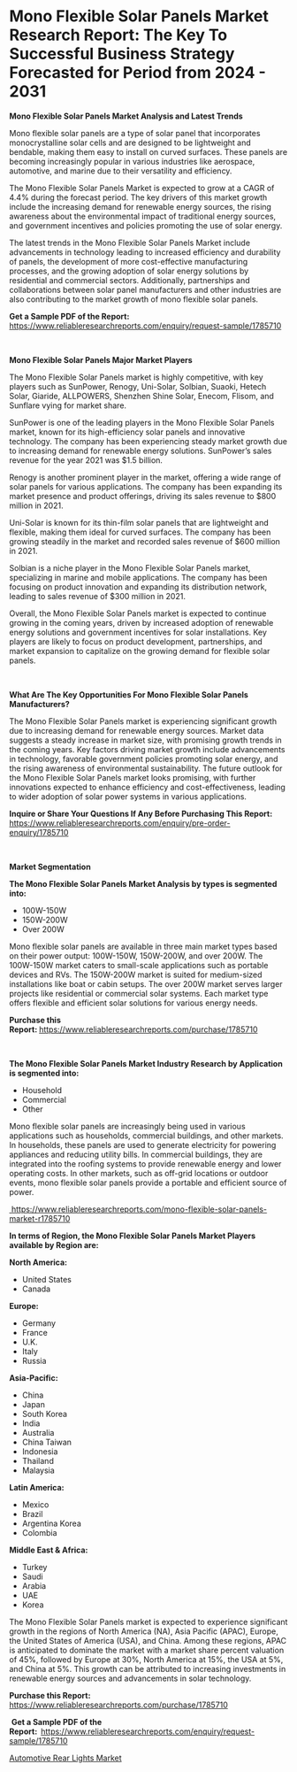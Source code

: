 <p><h1>Mono Flexible Solar Panels Market Research Report: The Key To Successful Business Strategy Forecasted for Period from 2024 - 2031</h1></p><p><strong>Mono Flexible Solar Panels Market Analysis and Latest Trends</strong></p>
<p><p>Mono flexible solar panels are a type of solar panel that incorporates monocrystalline solar cells and are designed to be lightweight and bendable, making them easy to install on curved surfaces. These panels are becoming increasingly popular in various industries like aerospace, automotive, and marine due to their versatility and efficiency.</p><p>The Mono Flexible Solar Panels Market is expected to grow at a CAGR of 4.4% during the forecast period. The key drivers of this market growth include the increasing demand for renewable energy sources, the rising awareness about the environmental impact of traditional energy sources, and government incentives and policies promoting the use of solar energy.</p><p>The latest trends in the Mono Flexible Solar Panels Market include advancements in technology leading to increased efficiency and durability of panels, the development of more cost-effective manufacturing processes, and the growing adoption of solar energy solutions by residential and commercial sectors. Additionally, partnerships and collaborations between solar panel manufacturers and other industries are also contributing to the market growth of mono flexible solar panels.</p></p>
<p><strong>Get a Sample PDF of the Report:&nbsp;</strong> <a href="https://www.reliableresearchreports.com/enquiry/request-sample/1785710">https://www.reliableresearchreports.com/enquiry/request-sample/1785710</a></p>
<p>&nbsp;</p>
<p><strong>Mono Flexible Solar Panels Major Market Players</strong></p>
<p><p>The Mono Flexible Solar Panels market is highly competitive, with key players such as SunPower, Renogy, Uni-Solar, Solbian, Suaoki, Hetech Solar, Giaride, ALLPOWERS, Shenzhen Shine Solar, Enecom, Flisom, and Sunflare vying for market share.</p><p>SunPower is one of the leading players in the Mono Flexible Solar Panels market, known for its high-efficiency solar panels and innovative technology. The company has been experiencing steady market growth due to increasing demand for renewable energy solutions. SunPower’s sales revenue for the year 2021 was $1.5 billion.</p><p>Renogy is another prominent player in the market, offering a wide range of solar panels for various applications. The company has been expanding its market presence and product offerings, driving its sales revenue to $800 million in 2021.</p><p>Uni-Solar is known for its thin-film solar panels that are lightweight and flexible, making them ideal for curved surfaces. The company has been growing steadily in the market and recorded sales revenue of $600 million in 2021.</p><p>Solbian is a niche player in the Mono Flexible Solar Panels market, specializing in marine and mobile applications. The company has been focusing on product innovation and expanding its distribution network, leading to sales revenue of $300 million in 2021.</p><p>Overall, the Mono Flexible Solar Panels market is expected to continue growing in the coming years, driven by increased adoption of renewable energy solutions and government incentives for solar installations. Key players are likely to focus on product development, partnerships, and market expansion to capitalize on the growing demand for flexible solar panels.</p></p>
<p>&nbsp;</p>
<p><strong>What Are The Key Opportunities For Mono Flexible Solar Panels Manufacturers?</strong></p>
<p><p>The Mono Flexible Solar Panels market is experiencing significant growth due to increasing demand for renewable energy sources. Market data suggests a steady increase in market size, with promising growth trends in the coming years. Key factors driving market growth include advancements in technology, favorable government policies promoting solar energy, and the rising awareness of environmental sustainability. The future outlook for the Mono Flexible Solar Panels market looks promising, with further innovations expected to enhance efficiency and cost-effectiveness, leading to wider adoption of solar power systems in various applications.</p></p>
<p><strong>Inquire or Share Your Questions If Any Before Purchasing This Report:</strong> <a href="https://www.reliableresearchreports.com/enquiry/pre-order-enquiry/1785710">https://www.reliableresearchreports.com/enquiry/pre-order-enquiry/1785710</a></p>
<p>&nbsp;</p>
<p><strong>Market Segmentation</strong></p>
<p><strong>The Mono Flexible Solar Panels Market Analysis by types is segmented into:</strong></p>
<p><ul><li>100W-150W</li><li>150W-200W</li><li>Over 200W</li></ul></p>
<p><p>Mono flexible solar panels are available in three main market types based on their power output: 100W-150W, 150W-200W, and over 200W. The 100W-150W market caters to small-scale applications such as portable devices and RVs. The 150W-200W market is suited for medium-sized installations like boat or cabin setups. The over 200W market serves larger projects like residential or commercial solar systems. Each market type offers flexible and efficient solar solutions for various energy needs.</p></p>
<p><strong>Purchase this Report:&nbsp;</strong><a href="https://www.reliableresearchreports.com/purchase/1785710">https://www.reliableresearchreports.com/purchase/1785710</a></p>
<p>&nbsp;</p>
<p><strong>The Mono Flexible Solar Panels Market Industry Research by Application is segmented into:</strong></p>
<p><ul><li>Household</li><li>Commercial</li><li>Other</li></ul></p>
<p><p>Mono flexible solar panels are increasingly being used in various applications such as households, commercial buildings, and other markets. In households, these panels are used to generate electricity for powering appliances and reducing utility bills. In commercial buildings, they are integrated into the roofing systems to provide renewable energy and lower operating costs. In other markets, such as off-grid locations or outdoor events, mono flexible solar panels provide a portable and efficient source of power.</p></p>
<p><a href="https://www.reliableresearchreports.com/mono-flexible-solar-panels-market-r1785710">&nbsp;https://www.reliableresearchreports.com/mono-flexible-solar-panels-market-r1785710</a></p>
<p><strong>In terms of Region, the Mono Flexible Solar Panels Market Players available by Region are:</strong></p>
<p>
    <p> <strong> North America: </strong>
        <ul>
            <li>United States</li>
            <li>Canada</li>
        </ul>
        </p> 
    <p> <strong> Europe: </strong>
        <ul>
            <li>Germany</li>
            <li>France</li>
            <li>U.K.</li>
            <li>Italy</li>
            <li>Russia</li>
        </ul>
        </p> 
    <p> <strong> Asia-Pacific: </strong>
        <ul>
            <li>China</li>
            <li>Japan</li>
            <li>South Korea</li>
            <li>India</li>
            <li>Australia</li>
            <li>China Taiwan</li>
            <li>Indonesia</li>
            <li>Thailand</li>
            <li>Malaysia</li>
        </ul>
        </p> 
    <p> <strong> Latin America: </strong>
        <ul>
            <li>Mexico</li>
            <li>Brazil</li>
            <li>Argentina Korea</li>
            <li>Colombia</li>
        </ul>
        </p> 
    <p> <strong> Middle East & Africa: </strong>
        <ul>
            <li>Turkey</li>
            <li>Saudi</li>
            <li>Arabia</li>
            <li>UAE</li>
            <li>Korea</li>
        </ul>
    </p>
    </p>
<p><p>The Mono Flexible Solar Panels market is expected to experience significant growth in the regions of North America (NA), Asia Pacific (APAC), Europe, the United States of America (USA), and China. Among these regions, APAC is anticipated to dominate the market with a market share percent valuation of 45%, followed by Europe at 30%, North America at 15%, the USA at 5%, and China at 5%. This growth can be attributed to increasing investments in renewable energy sources and advancements in solar technology.</p></p>
<p><strong>Purchase this Report: </strong><a href="https://www.reliableresearchreports.com/purchase/1785710">https://www.reliableresearchreports.com/purchase/1785710</a></p>
<p>&nbsp;<strong>Get a Sample PDF of the Report:&nbsp;&nbsp;</strong><a href="https://www.reliableresearchreports.com/enquiry/request-sample/1785710">https://www.reliableresearchreports.com/enquiry/request-sample/1785710</a></p>
<p><strong></strong></p>
<p><p><a href="https://issuu.com/reportprime-2/docs/automotive-rear-lights-market-size-2030.pptx">Automotive Rear Lights Market</a></p></p>